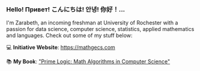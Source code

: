 ### Hello! Привет! こんにちは! 안녕! 你好！...

I'm Zarabeth, an incoming freshman at University of Rochester with a passion for data science, computer science, statistics, applied mathematics and languages. Check out some of my stuff below:

💻 **Initiative Website**: https://mathgecs.com

📚 **My Book**: ["Prime Logic: Math Algorithms in Computer Science"](https://github.com/zarabeth-yumie/Prime-Logic-Math-Algorithms-in-Computer-Science/blob/main/Prime_Logic__Math_Algorithms_in_Computer_Science.pdf)

